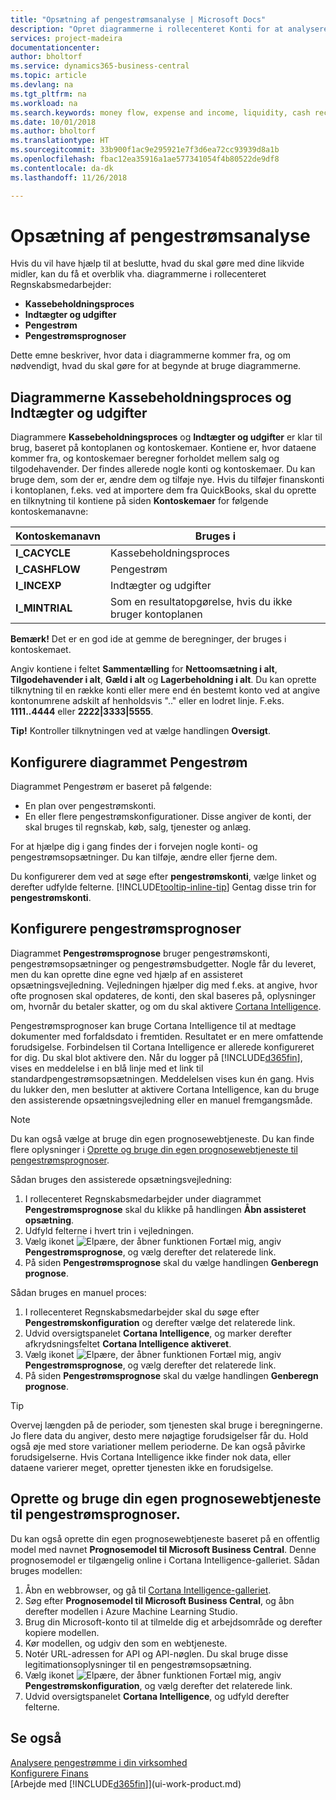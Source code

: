 ```yaml
---
title: "Opsætning af pengestrømsanalyse | Microsoft Docs"
description: "Opret diagrammerne i rollecenteret Konti for at analysere pengestrømmen i virksomheden, herunder udgifter og indtægter, likviditet og indbetalinger minus kontantbetalinger."
services: project-madeira
documentationcenter: 
author: bholtorf
ms.service: dynamics365-business-central
ms.topic: article
ms.devlang: na
ms.tgt_pltfrm: na
ms.workload: na
ms.search.keywords: money flow, expense and income, liquidity, cash receipts minus cash payments, Cartera, funds
ms.date: 10/01/2018
ms.author: bholtorf
ms.translationtype: HT
ms.sourcegitcommit: 33b900f1ac9e295921e7f3d6ea72cc93939d8a1b
ms.openlocfilehash: fbac12ea35916a1ae577341054f4b80522de9df8
ms.contentlocale: da-dk
ms.lasthandoff: 11/26/2018

---
```

# <a name="setting-up-cash-flow-analysis"></a>Opsætning af pengestrømsanalyse
Hvis du vil have hjælp til at beslutte, hvad du skal gøre med dine likvide midler, kan du få et overblik vha. diagrammerne i rollecenteret Regnskabsmedarbejder:  

* **Kassebeholdningsproces**  
* **Indtægter og udgifter**  
* **Pengestrøm**  
* **Pengestrømsprognoser**  

Dette emne beskriver, hvor data i diagrammerne kommer fra, og om nødvendigt, hvad du skal gøre for at begynde at bruge diagrammerne.  

## <a name="the-cash-cycle-and-income--expense-charts"></a>Diagrammerne Kassebeholdningsproces og Indtægter og udgifter
Diagrammere **Kassebeholdningsproces** og **Indtægter og udgifter** er klar til brug, baseret på kontoplanen og kontoskemaer. Kontiene er, hvor dataene kommer fra, og kontoskemaer beregner forholdet mellem salg og tilgodehavender. Der findes allerede nogle konti og kontoskemaer. Du kan bruge dem, som der er, ændre dem og tilføje nye. Hvis du tilføjer finanskonti i kontoplanen, f.eks. ved at importere dem fra QuickBooks, skal du oprette en tilknytning til kontiene på siden **Kontoskemaer** for følgende kontoskemanavne:  

| Kontoskemanavn | Bruges i |
| --- | --- |
| **I_CACYCLE** |Kassebeholdningsproces |
| **I_CASHFLOW** |Pengestrøm |
| **I_INCEXP** |Indtægter og udgifter |
| **I_MINTRIAL** |Som en resultatopgørelse, hvis du ikke bruger kontoplanen |

**Bemærk!** Det er en god ide at gemme de beregninger, der bruges i kontoskemaet.  

Angiv kontiene i feltet **Sammentælling** for **Nettoomsætning i alt**, **Tilgodehavender i alt**, **Gæld i alt** og **Lagerbeholdning i alt**. Du kan oprette tilknytning til en række konti eller mere end én bestemt konto ved at angive kontonumrene adskilt af henholdsvis ".." eller en lodret linje. F.eks. **1111..4444** eller **2222|3333|5555**.  

**Tip!** Kontroller tilknytningen ved at vælge handlingen **Oversigt**.  

## <a name="set-up-the-cash-flow-chart"></a>Konfigurere diagrammet Pengestrøm
Diagrammet Pengestrøm er baseret på følgende:  

* En plan over pengestrømskonti.
* En eller flere pengestrømskonfigurationer. Disse angiver de konti, der skal bruges til regnskab, køb, salg, tjenester og anlæg.  

For at hjælpe dig i gang findes der i forvejen nogle konti- og pengestrømsopsætninger. Du kan tilføje, ændre eller fjerne dem.  

Du konfigurerer dem ved at søge efter **pengestrømskonti**, vælge linket og derefter udfylde felterne. [!INCLUDE[tooltip-inline-tip](includes/tooltip-inline-tip_md.md)] Gentag disse trin for **pengestrømskonti**.  

## <a name="set-up-cash-flow-forecasts"></a>Konfigurere pengestrømsprognoser
Diagrammet **Pengestrømsprognose** bruger pengestrømskonti, pengestrømsopsætninger og pengestrømsbudgetter. Nogle får du leveret, men du kan oprette dine egne ved hjælp af en assisteret opsætningsvejledning. Vejledningen hjælper dig med f.eks. at angive, hvor ofte prognosen skal opdateres, de konti, den skal baseres på, oplysninger om, hvornår du betaler skatter, og om du skal aktivere [Cortana Intelligence](https://www.microsoft.com/en-us/cloud-platform/what-is-cortana-intelligence-suite).  

Pengestrømsprognoser kan bruge Cortana Intelligence til at medtage dokumenter med forfaldsdato i fremtiden. Resultatet er en mere omfattende forudsigelse. Forbindelsen til Cortana Intelligence er allerede konfigureret for dig. Du skal blot aktivere den. Når du logger på [!INCLUDE[d365fin](includes/d365fin_md.md)], vises en meddelelse i en blå linje med et link til standardpengestrømsopsætningen. Meddelelsen vises kun én gang. Hvis du lukker den, men beslutter at aktivere Cortana Intelligence, kan du bruge den assisterende opsætningsvejledning eller en manuel fremgangsmåde.  

> [!NOTE]  
>   Du kan også vælge at bruge din egen prognosewebtjeneste. Du kan finde flere oplysninger i [Oprette og bruge din egen prognosewebtjeneste til pengestrømsprognoser](#AnchorText).  

Sådan bruges den assisterede opsætningsvejledning:  

1. I rollecenteret Regnskabsmedarbejder under diagrammet **Pengestrømsprognose** skal du klikke på handlingen **Åbn assisteret opsætning**.  
2. Udfyld felterne i hvert trin i vejledningen.  
3. Vælg ikonet ![Elpære, der åbner funktionen Fortæl mig](media/ui-search/search_small.png "Fortæl mig, hvad du vil foretage dig"), angiv **Pengestrømsprognose**, og vælg derefter det relaterede link.
4. På siden **Pengestrømsprognose** skal du vælge handlingen **Genberegn prognose**.  

Sådan bruges en manuel proces:  

1. I rollecenteret Regnskabsmedarbejder skal du søge efter **Pengestrømskonfiguration** og derefter vælge det relaterede link.  
2. Udvid oversigtspanelet **Cortana Intelligence**, og marker derefter afkrydsningsfeltet **Cortana Intelligence aktiveret**.  
3. Vælg ikonet ![Elpære, der åbner funktionen Fortæl mig](media/ui-search/search_small.png "Fortæl mig, hvad du vil foretage dig"), angiv **Pengestrømsprognose**, og vælg derefter det relaterede link.
4. På siden **Pengestrømsprognose** skal du vælge handlingen **Genberegn prognose**.  

> [!TIP]  
>   Overvej længden på de perioder, som tjenesten skal bruge i beregningerne. Jo flere data du angiver, desto mere nøjagtige forudsigelser får du. Hold også øje med store variationer mellem perioderne. De kan også påvirke forudsigelserne. Hvis Cortana Intelligence ikke finder nok data, eller dataene varierer meget, opretter tjenesten ikke en forudsigelse.  

## <a name="AnchorText"> </a>Oprette og bruge din egen prognosewebtjeneste til pengestrømsprognoser.
Du kan også oprette din egen prognosewebtjeneste baseret på en offentlig model med navnet **Prognosemodel til Microsoft Business Central**. Denne prognosemodel er tilgængelig online i Cortana Intelligence-galleriet. Sådan bruges modellen:  

1. Åbn en webbrowser, og gå til [Cortana Intelligence-galleriet](https://go.microsoft.com/fwlink/?linkid=828352).  
2. Søg efter **Prognosemodel til Microsoft Business Central**, og åbn derefter modellen i Azure Machine Learning Studio.  
3. Brug din Microsoft-konto til at tilmelde dig et arbejdsområde og derefter kopiere modellen.  
4. Kør modellen, og udgiv den som en webtjeneste.  
5. Notér URL-adressen for API og API-nøglen. Du skal bruge disse legitimationsoplysninger til en pengestrømsopsætning.  
6. Vælg ikonet ![Elpære, der åbner funktionen Fortæl mig](media/ui-search/search_small.png "Fortæl mig, hvad du vil foretage dig"), angiv **Pengestrømskonfiguration**, og vælg derefter det relaterede link.  
7. Udvid oversigtspanelet **Cortana Intelligence**, og udfyld derefter felterne.  

## <a name="see-also"></a>Se også
[Analysere pengestrømme i din virksomhed](finance-analyze-cash-flow.md)  
[Konfigurere Finans](finance-setup-finance.md)  
[Arbejde med [!INCLUDE[d365fin](includes/d365fin_md.md)]](ui-work-product.md)

